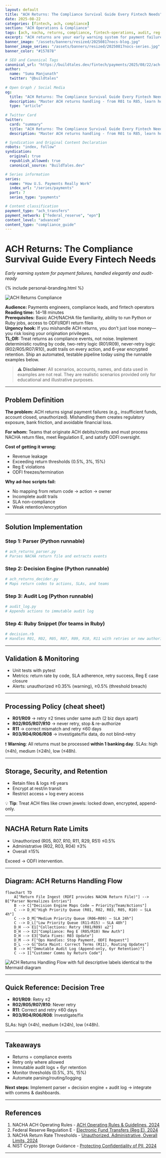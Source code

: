 ```yaml
---
layout: default
title: "ACH Returns: The Compliance Survival Guide Every Fintech Needs"
date: 2025-08-22
categories: [fintech, ach, compliance]
section: "ACH Operations & Compliance"
tags: [ach, nacha, returns, compliance, fintech-operations, audit, reg-e]
excerpt: "ACH returns are your early warning system for payment failures. But they're also your compliance nightmare if you don't handle them correctly. Learn how to turn returns from operational chaos into strategic insights."
banner_image: "/assets/banners/resized/20250817nocs-blog.jpg"
banner_image_series: "/assets/banners/resized/20250817nocs-series.jpg"
banner_color: "#157878"

# SEO and Canonical Tags
canonical_url: "https://buildtales.dev/fintech/payments/2025/08/22/ach-returns-compliance-survival-guide.html"
author:
  name: "Suma Manjunath"
  twitter: "@buildtales"
  
# Open Graph / Social Media
og:
  title: "ACH Returns: The Compliance Survival Guide Every Fintech Needs"
  description: "Master ACH returns handling - from R01 to R85, learn how to process returns compliantly, build audit trails, and turn payment failures into operational insights."
  type: "article"
  
# Twitter Card
twitter:
  card: "summary"
  title: "ACH Returns: The Compliance Survival Guide Every Fintech Needs"
  description: "Master ACH returns handling - from R01 to R85, learn how to process returns compliantly, build audit trails, and turn payment failures into operational insights."

# Syndication and Original Content Declaration
robots: "index, follow"
syndication:
  original: true
  republish_allowed: true
  canonical_source: "BuildTales.dev"

# Series information
series:
  name: "How U.S. Payments Really Work"
  index_url: "/series/payments"
  part: 7
  series_type: "payments"

# Content classification
payment_type: "ach_transfers"
payment_network: ["federal_reserve", "epn"]
content_level: "advanced"
content_type: "compliance_guide"
---
```


# ACH Returns: The Compliance Survival Guide Every Fintech Needs
*Early warning system for payment failures, handled elegantly and audit-ready*

{% include personal-branding.html %}

<img src="/assets/banners/resized/20250817nocs-blog.jpg" alt="ACH Returns Compliance" class="article-header-image">

**Audience:** Payments engineers, compliance leads, and fintech operators  
**Reading time:** 14–18 minutes  
**Prerequisites:** Basic ACH/NACHA file familiarity, ability to run Python or Ruby jobs, access to ODFI/RDFI return files  
**Urgency hook:** If you mishandle ACH returns, you don’t just lose money—you risk losing your origination privileges.  
**TL;DR:** Treat returns as compliance events, not noise. Implement deterministic routing by code, two-retry logic (R01/R09), never-retry logic (R02/R05/R07/R10), audit trails on every action, and 6-year encrypted retention. Ship an automated, testable pipeline today using the runnable examples below.

> ⚠️ **Disclaimer**: All scenarios, accounts, names, and data used in examples are not real. They are realistic scenarios provided only for educational and illustrative purposes.

---

## Problem Definition

**The problem:** ACH returns signal payment failures (e.g., insufficient funds, account closed, unauthorized). Mishandling them creates regulatory exposure, bank friction, and avoidable financial loss.

**For whom:** Teams that originate ACH debits/credits and must process NACHA return files, meet Regulation E, and satisfy ODFI oversight.

**Cost of getting it wrong:**
- Revenue leakage
- Exceeding return thresholds (0.5%, 3%, 15%)
- Reg E violations
- ODFI freezes/termination

**Why ad-hoc scripts fail:**
- No mapping from return code → action → owner
- Incomplete audit trails
- SLA non-compliance
- Weak retention/encryption

---

## Solution Implementation

### Step 1: Parser (Python runnable)
```python
# ach_returns_parser.py
# Parses NACHA return file and extracts events
```

### Step 2: Decision Engine (Python runnable)
```python
# ach_returns_decider.py
# Maps return codes to actions, SLAs, and teams
```

### Step 3: Audit Log (Python runnable)
```python
# audit_log.py
# Appends actions to immutable audit log
```

### Step 4: Ruby Snippet (for teams in Ruby)
```ruby
# decision.rb
# Handles R01, R02, R05, R07, R09, R10, R11 with retries or new authorization
```

---

## Validation & Monitoring

- Unit tests with pytest
- Metrics: return rate by code, SLA adherence, retry success, Reg E case closure
- Alerts: unauthorized ≥0.35% (warning), ≥0.5% (threshold breach)

---

## Processing Policy (cheat sheet)

- **R01/R09** → retry ≤2 times under same auth (2 biz days apart)
- **R02/R05/R07/R10** → never retry, stop & re-authorize
- **R11** → correct mismatch and retry ≤60 days
- **R03/R04/R06/R08** → investigate/fix data, do not blind-retry

❗ **Warning**: All returns must be processed **within 1 banking day**. SLAs: high (≤4h), medium (≤24h), low (≤48h).

---

## Storage, Security, and Retention

- Retain files & logs ≥6 years
- Encrypt at rest/in transit
- Restrict access + log every access

💡 **Tip**: Treat ACH files like crown jewels: locked down, encrypted, append-only.

---

## NACHA Return Rate Limits

- Unauthorized (R05, R07, R10, R11, R29, R51) ≤0.5%
- Administrative (R02, R03, R04) ≤3%
- Overall ≤15%

Exceed → ODFI intervention.

---

## Diagram: ACH Returns Handling Flow

```mermaid
flowchart TD
    A["Return File Ingest (RDFI provides NACHA Return File)"] --> B["Parser Normalizes Entries"]
    B --> C["Decision Engine Maps Code → Priority/Team/Actions"]
    C --> D_H["High Priority Queue (R01, R02, R03, R05, R10) — SLA 4h"]
    C --> D_M["Medium Priority Queue (R06–R09) — SLA 24h"]
    C --> D_L["Low Priority Queue (R11–R15) — SLA 48h"]
    D_H --> E1["Collections: Retry (R01/R09) ≤2"]
    D_H --> E2["Compliance: Reg E (R05/R10) New Auth"]
    D_H --> E3["Data Fixes: R03 Update"]
    D_M --> F["Ops Handles: Stop Payment, ODFI Request"]
    D_L --> G["Data Maint: Correct Terms (R11), Routing Updates"]
    B --> H["Immutable Audit Log (Append-only, 6yr Retention)"]
    C --> I["Customer Comms by Return Code"]
```

<img src="/assets/diagrams/ach-returns-flow.svg" alt="ACH Returns Handling Flow with full descriptive labels identical to the Mermaid diagram" />

---

## Quick Reference: Decision Tree

- **R01/R09**: Retry ≤2
- **R02/R05/R07/R10**: Never retry
- **R11**: Correct and retry ≤60 days
- **R03/R04/R06/R08**: Investigate/fix

SLAs: high (≤4h), medium (≤24h), low (≤48h).

---

## Takeaways

- Returns = compliance events
- Retry only where allowed
- Immutable audit logs + 6yr retention
- Monitor thresholds (0.5%, 3%, 15%)
- Automate parsing/routing/logging

**Next steps:** Implement parser + decision engine + audit log → integrate with comms & dashboards.

---

## References

1. NACHA ACH Operating Rules - [ACH Operating Rules & Guidelines, 2024](https://www.nacha.org)
2. Federal Reserve Regulation E - [Electronic Fund Transfers (Reg E), 2024](https://www.federalreserve.gov/supervisionreg/reglisting.htm#e)
3. NACHA Return Rate Thresholds - [Unauthorized, Administrative, Overall Limits, 2024](https://www.nacha.org/rules)
4. NIST Crypto Storage Guidance - [Protecting Confidentiality of PII, 2024](https://csrc.nist.gov/publications)

---
